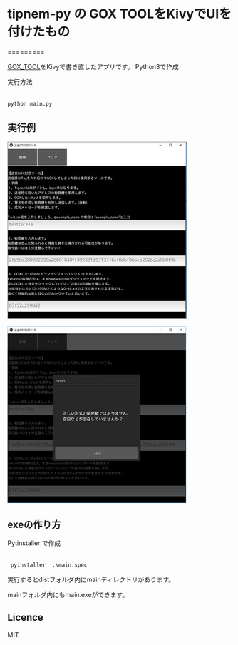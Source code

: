 # tipnem-py の GOX TOOLをKivyでUIを付けたもの

=========

[GOX_TOOL](https://github.com/namuyan/tipnem-py/blob/master/GOX_TOOL.md)をKivyで書き直したアプリです。
Python3で作成

実行方法
```python

python main.py

```

## 実行例


![実行例](./exam1.jpg "実行例")

![ポップアップ表示](./exam2.jpg "popup表示")



## exeの作り方

Pytinstaller で作成

```python

 pyinstaller  .\main.spec
```

実行するとdistフォルダ内にmainディレクトリがあります。

mainフォルダ内にもmain.exeができます。

## Licence
MIT
